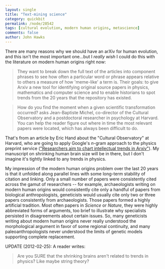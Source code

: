 ```yaml
---
layout: single 
title: "Text-mining science" 
category: quickbit
permalink: /node/28542
tags: [cultural evolution, modern human origins, metascience] 
comments: false 
author: John Hawks 
---
```


There are many reasons why we should have an arXiv for human evolution, and this isn't the most important one...but I <em>really wish</em> I could do this with the literature on modern human origins right now: 

<blockquote>They want to break down the full text of the articles into component phrases to see how often a particular word or phrase appears relative to others  a measure of how 'meme-like' a term is. Their goals: to give Arxiv a new tool for identifying original source papers in physics, mathematics and computer science  and to enable historians to spot trends from the 20 years that the repository has existed.</blockquote>

<blockquote>How do you find the moment when a given scientific transformation occurred? asks Jean-Baptiste Michel, co-director of the Cultural Observatory and a postdoctoral researcher in psychology at Harvard. You can help the reader figure out where in time the most relevant papers were located, which has always been difficult to do.</blockquote>

That's from an article by Eric Hand about the "Cultural Observatory" at Harvard, who are going to apply Google's <em>n</em>-gram approach to the physics preprint service (<a href="http://www.nature.com/news/researchers-aim-to-chart-intellectual-trends-in-arxiv-1.10103">"Researchers aim to chart intellectual trends in Arxiv"</a>). My manuscript on shrinking human brain size will be in there, but I don't imagine it's tightly linked to any trends in physics. 

My impression of the modern human origins problem over the last 20 years is that it unfolded along parallel lines with some long-term stability of citation and linking. Only a small number of papers were consistently cited across the gamut of researchers -- for example, archaeologists writing on modern human origins would consistently cite only a handful of papers from biological anthropologists, geneticists would usually cite only two or three papers consistently from archaeologists. Those papers formed a highly artificial tradition. Most often papers in <em>Science</em> or <em>Nature</em>, they were highly abbreviated forms of arguments, too brief to illustrate why specialists persisted in disagreements about certain issues. So, many geneticists writing about modern human origins never really understood the morphological argument in favor of some regional continuity, and many paleoanthropologists never understood the limits of genetic models supporting complete replacement. 

UPDATE (2012-02-25): A reader writes: 

<blockquote>Are you SURE that the shrinking brains aren't related to trends in physics? Like maybe string theory?</blockquote>


